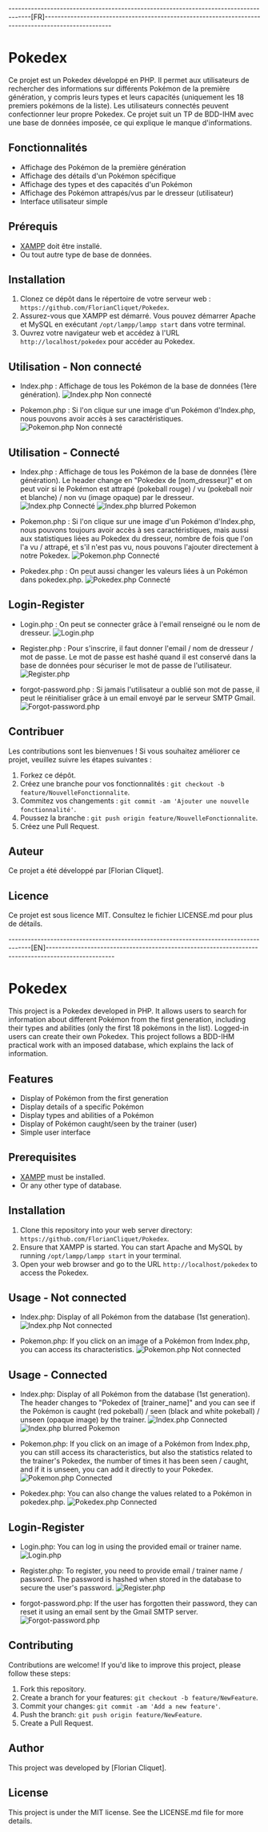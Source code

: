 -------------------------------------------------------------------------------------[FR]---------------------------------------------------------------------------------------------------
# Pokedex

Ce projet est un Pokedex développé en PHP. Il permet aux utilisateurs de rechercher des informations sur différents Pokémon de la première génération, y compris leurs types et leurs capacités (uniquement les 18 premiers pokémons de la liste). Les utilisateurs connectés peuvent confectionner leur propre Pokedex. Ce projet suit un TP de BDD-IHM avec une base de données imposée, ce qui explique le manque d'informations.

## Fonctionnalités

- Affichage des Pokémon de la première génération
- Affichage des détails d'un Pokémon spécifique
- Affichage des types et des capacités d'un Pokémon
- Affichage des Pokémon attrapés/vus par le dresseur (utilisateur)
- Interface utilisateur simple

## Prérequis

- [XAMPP](https://www.apachefriends.org/index.html) doit être installé.
- Ou tout autre type de base de données.

## Installation

1. Clonez ce dépôt dans le répertoire de votre serveur web : `https://github.com/FlorianCliquet/Pokedex`.
2. Assurez-vous que XAMPP est démarré. Vous pouvez démarrer Apache et MySQL en exécutant `/opt/lampp/lampp start` dans votre terminal.
3. Ouvrez votre navigateur web et accédez à l'URL `http://localhost/pokedex` pour accéder au Pokedex.

## Utilisation - Non connecté

- Index.php : Affichage de tous les Pokémon de la base de données (1ère génération).
  ![Index.php Non connecté](assets/Images/README/GLOBALINDEX.png)

- Pokemon.php : Si l'on clique sur une image d'un Pokémon d'Index.php, nous pouvons avoir accès à ses caractéristiques.
  ![Pokemon.php Non connecté](assets/Images/README/GLOBALPOKEMON.png)

## Utilisation - Connecté

- Index.php : Affichage de tous les Pokémon de la base de données (1ère génération). Le header change en "Pokedex de [nom_dresseur]" et on peut voir si le Pokémon est attrapé (pokeball rouge) / vu (pokeball noir et blanche) / non vu (image opaque) par le dresseur.
  ![Index.php Connecté](assets/Images/README/INDEX.png)
  ![Index.php blurred Pokemon](assets/Images/README/INDEXCHANGED.png)

- Pokemon.php : Si l'on clique sur une image d'un Pokémon d'Index.php, nous pouvons toujours avoir accès à ses caractéristiques, mais aussi aux statistiques liées au Pokedex du dresseur, nombre de fois que l'on l'a vu / attrapé, et s'il n'est pas vu, nous pouvons l'ajouter directement à notre Pokedex.
  ![Pokemon.php Connecté](assets/Images/README/POKEMON.png)

- Pokedex.php : On peut aussi changer les valeurs liées à un Pokémon dans pokedex.php.
  ![Pokedex.php Connecté](assets/Images/README/POKEDEX.png)

## Login-Register

- Login.php : On peut se connecter grâce à l'email renseigné ou le nom de dresseur.
  ![Login.php](assets/Images/README/LOGIN.png)

- Register.php : Pour s'inscrire, il faut donner l'email / nom de dresseur / mot de passe. Le mot de passe est hashé quand il est conservé dans la base de données pour sécuriser le mot de passe de l'utilisateur.
  ![Register.php](assets/Images/README/REGISTER.png)

- forgot-password.php : Si jamais l'utilisateur a oublié son mot de passe, il peut le réinitialiser grâce à un email envoyé par le serveur SMTP Gmail.
  ![Forgot-password.php](assets/Images/README/FORGOTPASSWORD.png)

## Contribuer

Les contributions sont les bienvenues ! Si vous souhaitez améliorer ce projet, veuillez suivre les étapes suivantes :

1. Forkez ce dépôt.
2. Créez une branche pour vos fonctionnalités : `git checkout -b feature/NouvelleFonctionnalite`.
3. Commitez vos changements : `git commit -am 'Ajouter une nouvelle fonctionnalité'`.
4. Poussez la branche : `git push origin feature/NouvelleFonctionnalite`.
5. Créez une Pull Request.

## Auteur

Ce projet a été développé par [Florian Cliquet].

## Licence

Ce projet est sous licence MIT. Consultez le fichier LICENSE.md pour plus de détails.

-------------------------------------------------------------------------------------[EN]---------------------------------------------------------------------------------------------------

# Pokedex

This project is a Pokedex developed in PHP. It allows users to search for information about different Pokémon from the first generation, including their types and abilities (only the first 18 pokémons in the list). Logged-in users can create their own Pokedex. This project follows a BDD-IHM practical work with an imposed database, which explains the lack of information.

## Features

- Display of Pokémon from the first generation
- Display details of a specific Pokémon
- Display types and abilities of a Pokémon
- Display of Pokémon caught/seen by the trainer (user)
- Simple user interface

## Prerequisites

- [XAMPP](https://www.apachefriends.org/index.html) must be installed.
- Or any other type of database.

## Installation

1. Clone this repository into your web server directory: `https://github.com/FlorianCliquet/Pokedex`.
2. Ensure that XAMPP is started. You can start Apache and MySQL by running `/opt/lampp/lampp start` in your terminal.
3. Open your web browser and go to the URL `http://localhost/pokedex` to access the Pokedex.

## Usage - Not connected

- Index.php: Display of all Pokémon from the database (1st generation).
  ![Index.php Not connected](assets/Images/README/GLOBALINDEX.png)

- Pokemon.php: If you click on an image of a Pokémon from Index.php, you can access its characteristics.
  ![Pokemon.php Not connected](assets/Images/README/GLOBALPOKEMON.png)

## Usage - Connected

- Index.php: Display of all Pokémon from the database (1st generation). The header changes to "Pokedex of [trainer_name]" and you can see if the Pokémon is caught (red pokeball) / seen (black and white pokeball) / unseen (opaque image) by the trainer.
  ![Index.php Connected](assets/Images/README/INDEX.png)
  ![Index.php blurred Pokemon](assets/Images/README/INDEXCHANGED.png)

- Pokemon.php: If you click on an image of a Pokémon from Index.php, you can still access its characteristics, but also the statistics related to the trainer's Pokedex, the number of times it has been seen / caught, and if it is unseen, you can add it directly to your Pokedex.
  ![Pokemon.php Connected](assets/Images/README/POKEMON.png)

- Pokedex.php: You can also change the values related to a Pokémon in pokedex.php.
  ![Pokedex.php Connected](assets/Images/README/POKEDEX.png)

## Login-Register

- Login.php: You can log in using the provided email or trainer name.
  ![Login.php](assets/Images/README/LOGIN.png)

- Register.php: To register, you need to provide email / trainer name / password. The password is hashed when stored in the database to secure the user's password.
  ![Register.php](assets/Images/README/REGISTER.png)

- forgot-password.php: If the user has forgotten their password, they can reset it using an email sent by the Gmail SMTP server.
  ![Forgot-password.php](assets/Images/README/FORGOTPASSWORD.png)

## Contributing

Contributions are welcome! If you'd like to improve this project, please follow these steps:

1. Fork this repository.
2. Create a branch for your features: `git checkout -b feature/NewFeature`.
3. Commit your changes: `git commit -am 'Add a new feature'`.
4. Push the branch: `git push origin feature/NewFeature`.
5. Create a Pull Request.

## Author

This project was developed by [Florian Cliquet].

## License

This project is under the MIT license. See the LICENSE.md file for more details.
